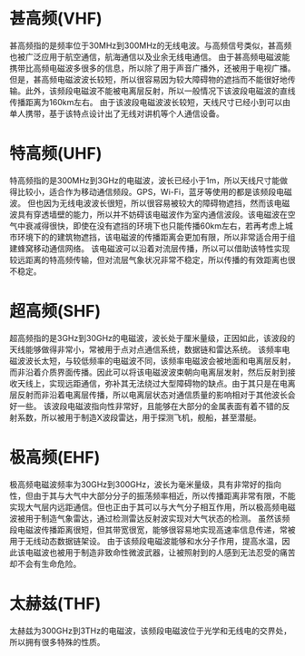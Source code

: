 # 甚高频(VHF)
甚高频指的是频率位于30MHz到300MHz的无线电波。与高频信号类似，甚高频也被广泛应用于航空通信，航海通信以及业余无线电通信。
由于甚高频电磁波能携带比高频电磁波多很多的信息，所以除了用于声音广播外，还被用于电视广播。但是，甚高频电磁波波长较短，所以很容易因为较大障碍物的遮挡而不能很好地传输。此外，该频段电磁波不能被电离层反射，所以一般情况下该波段电磁波的直线传播距离为160km左右。
由于该波段电磁波波长较短，天线尺寸已经小到可以由单人携带，基于该特点设计出了无线对讲机等个人通信设备。
# 特高频(UHF)
特高频指的是300MHz到3GHz的电磁波，波长已经小于1m，所以天线尺寸能做得比较小，适合作为移动通信频段。GPS，Wi-Fi，蓝牙等使用的都是该频段电磁波。
但也因为无线电波波长很短，所以很容易被较大的障碍物遮挡，然而该电磁波具有穿透墙壁的能力，所以并不妨碍该电磁波作为室内通信波段。该电磁波在空气中衰减得很快，即使在没有遮挡的环境下也只能传播60km左右，若再考虑上城市环境下的的建筑物遮挡，该电磁波的传播距离会更加有限，所以非常适合用于组建蜂窝移动通信网络。
该电磁波可以沿着对流层传播，所以可以借助该特性实现较远距离的特高频传输，但对流层气象状况非常不稳定，所以传播的有效距离也很不稳定。
# 超高频(SHF)
超高频指的是3GHz到30GHz的电磁波，波长处于厘米量级，正因如此，该波段的天线能够做得非常小，常被用于点对点通信系统，数据链和雷达系统。
该频率电磁波波长太短，与较低频率的电磁波不同，该频率电磁波会被地面和电离层反射，而非沿着介质界面传播。因此可以将该电磁波波束朝向电离层发射，然后反射到接收天线上，实现远距通信，弥补其无法绕过大型障碍物的缺点。由于其只是在电离层反射而非沿着电离层传播，所以电离层状态对通信质量的影响相对于其他波长会好一些。
该波段电磁波指向性非常好，且能够在大部分的金属表面有着不错的反射系数，所以被用于制造X波段雷达，用于探测飞机，舰船，甚至潜艇。
# 极高频(EHF)
极高频电磁波频率为30GHz到300GHz，波长为毫米量级，具有非常好的指向性，但由于其与大气中大部分分子的振荡频率相近，所以传播距离非常有限，不能实现大气层内远距通信。但也正由于其可以与大气分子相互作用，所以极高频电磁波被用于制造气象雷达，通过检测雷达反射波实现对大气状态的检测。
虽然该频段电磁波传播距离很短，但其带宽很宽，能够很容易地实现高速率信息传递，常被用于无线动态数据链架设。
由于该频段电磁波能够和水分子作用，提高水温，因此该电磁波也被用于制造非致命性微波武器，让被照射到的人感到无法忍受的痛苦却不会有生命危险。
# 太赫兹(THF)
太赫兹为300GHz到3THz的电磁波，该频段电磁波位于光学和无线电的交界处，所以拥有很多特殊的性质。
